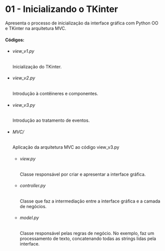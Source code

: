 # 01 - Inicializando o TKinter



Apresenta o processo de inicialização da interface gráfica com Python OO e TKinter na arquitetura MVC.



#### Códigos:

- ###### view_v1.py

  Inicialização do TKinter.

- ###### view_v2.py

  Introdução à contêineres e componentes.

- ###### view_v3.py

  Introdução ao tratamento de eventos.

- ###### MVC/

  Aplicação da arquitetura MVC ao código view_v3.py

  - ###### view.py

    Classe responsável por criar e apresentar a interface gráfica.

  - ###### controller.py

    Classe que faz a intermediação entre a interface gráfica e a camada de negócios.

  - ###### model.py

    Classe responsável pelas regras de negócio. No exemplo, faz um processamento de texto, concatenando todas as strings lidas pela interface.



